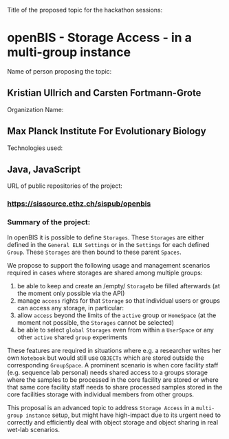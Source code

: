 Title of the proposed topic for the hackathon sessions:

# openBIS - Storage Access - in a multi-group instance

Name of person proposing the topic:

## Kristian Ullrich and Carsten Fortmann-Grote

Organization Name:

## Max Planck Institute For Evolutionary Biology

Technologies used:

## Java, JavaScript

URL of public repositories of the project:

### https://sissource.ethz.ch/sispub/openbis

### Summary of the project:

In openBIS it is possible to define `Storages`. These `Storages` are either defined in the `General ELN Settings` or in the `Settings` for each defined `Group`.
These `Storages` are then bound to these parent `Spaces`.

We propose to support the following usage and management scenarios required in cases where storages are shared among multiple groups:

1. be able to keep and create an /empty/ `Storage`to be filled afterwards (at the moment only possible via the API)
1. manage `access` rights for that `Storage` so that individual users or groups can access any storage, in particular:
1. allow `access` beyond the limits of the `active` group or `HomeSpace` (at the moment not possible, the `Storages` cannot be selected)
1. be able to select `global` `Storages` even from within a `UserSpace` or any other `active` shared `group` experiments

These features are required in situations where e.g. a researcher writes her own `Notebook` but would still use `OBJECTs` which are stored outside the corresponding `GroupSpace`.
A prominent scenario is when core facility staff (e.g. sequence lab personal) needs shared access to a groups storage where the samples to be processed in the core facility are stored or where that same
core facility staff needs to share processed samples stored in the core facilities storage with individual members from other groups.

This proposal is an advanced topic to address `Storage Access` in a `multi-group instance` setup, but might have high-impact due to its urgent need to correctly and efficiently deal with object storage and object sharing in real wet-lab scenarios.
